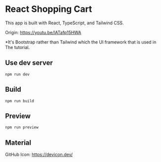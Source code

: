 # React Shopping Cart

This app is built with React, TypeScript, and Tailwind CSS.

Origin: https://youtu.be/lATafp15HWA

*It's Bootstrap rather than Tailwind which the UI framework that is used in The tutorial.

## Use dev server

`npm run dev`

## Build

`npm run build`

## Preview

`npm run preview`

## Material

GitHub Icon: https://devicon.dev/